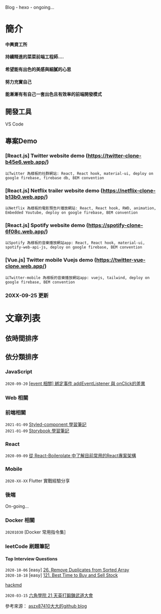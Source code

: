 Blog - hexo - ongoing...

# 簡介

#### 中興資工所
#### 持續精進的菜菜前端工程師....
#### 希望能有出色的美感與細膩的心思
#### 努力充實自己
#### 能漸漸有有自己一套出色且有效率的前端開發模式


## 開發工具
VS Code

## 專案Demo

### [React.js] Twitter website demo (https://twitter-clone-b45e6.web.app/)
```
以Twitter 為樣板的社群網站: React, React hook, material-ui, deploy on google firebase, firebase db, BEM convention
```

### [React.js] Netflix trailer website demo (https://netflix-clone-b13b0.web.app/)
```
以Netflix 為樣板的電影預告片播放網站: React, React hook, RWD, animation, Embedded Youtube, deploy on google firebase, BEM convention
```

### [React.js] Spotify website demo (https://spotify-clone-6f08c.web.app/)
```
以Spotify 為樣板的音樂播放網站app: React, React hook, material-ui, spotify-web-api-js, deploy on google firebase, BEM convention
```

### [Vue.js] Twitter mobile Vuejs demo (https://twitter-vue-clone.web.app/)
```
以Twitter-mobile 為樣板的音樂播放網站app: vuejs, tailwind, deploy on google firebase, BEM convention
```


### 20XX-09-25 更新

# 文章列表

## 依時間排序


## 依分類排序

### JavaScript
`2020-09-20`  [[event 相關] 綁定事件 addEventListener 與 onClick的差異](https://github.com/digleg/blog/issues/4)  


### Web 相關

### 前端相關
`2021-01-09` [Styled-component 學習筆記](https://github.com/digleg/blog/issues/8)<br>
`2021-01-09` [Storybook 學習筆記](https://github.com/digleg/blog/issues/9)

### React
`2020-09-09`  [從 React-Boilerplate 中了解目前常用的React專案架構](https://github.com/digleg/blog/issues/1)  

### Mobile
`2020-XX-XX`  Flutter 實戰經驗分享

### 後端
On-going...

### Docker 相關
`20201030` [Docker 常用指令集]

### leetCode 刷題筆記

#### Top Interview Questions

`2020-10-06`  [easy] [26. Remove Duplicates from Sorted Array](https://hackmd.io/CpM-UdH2TkWSaxD-fJMl3A?view#easy-26-Remove-Duplicates-from-Sorted-Array) <br>
`2020-10-18`  [easy] [121. Best Time to Buy and Sell Stock](https://hackmd.io/CpM-UdH2TkWSaxD-fJMl3A?both#easy-121-Best-Time-to-Buy-and-Sell-Stock)

[hackmd](https://hackmd.io/CpM-UdH2TkWSaxD-fJMl3A)

`2020-03-15` [六角學院 21 天英打鍛鍊武道大會](https://github.com/digleg/blog/issues/2)


參考來源： [aszx87410大大的github blog](https://github.com/aszx87410/blog)

